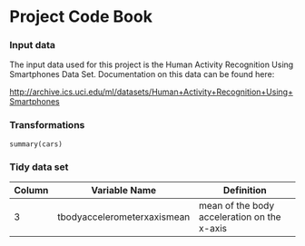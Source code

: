# Project Code Book

### Input data

The input data used for this project is the Human Activity Recognition Using Smartphones Data Set. Documentation on this data can be found here:

http://archive.ics.uci.edu/ml/datasets/Human+Activity+Recognition+Using+Smartphones

### Transformations

```{r}
summary(cars)
```

### Tidy data set

Column | Variable Name                     | Definition
-------|-----------------------------------|-------------------------------------------------------
      3| tbodyaccelerometerxaxismean       |  mean of the body acceleration on the x-axis
